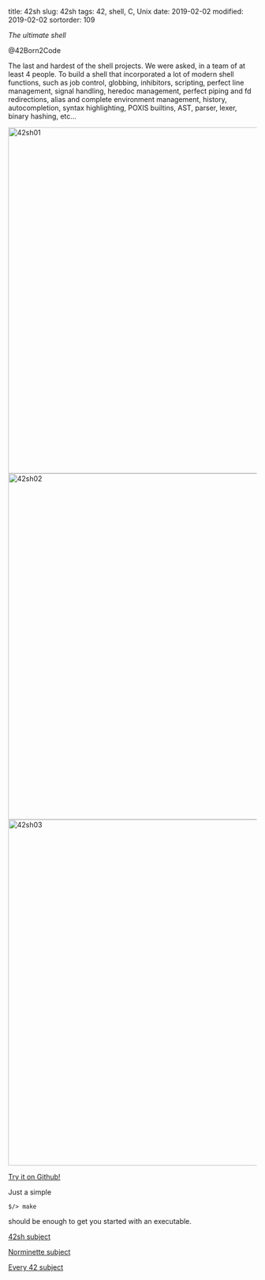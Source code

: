 title: 42sh
slug: 42sh
tags: 42, shell, C, Unix
date: 2019-02-02
modified: 2019-02-02
sortorder: 109

_The ultimate shell_

@42Born2Code


The last and hardest of the shell projects. We were asked, in a team of at least 4 people. To build a shell that incorporated a lot of modern shell functions, such as job control, globbing, inhibitors, scripting, perfect line management, signal handling, heredoc management, perfect piping and fd redirections, alias and complete environment management, history, autocompletion, syntax highlighting, POXIS builtins, AST, parser, lexer, binary hashing, etc...

<img src="/images/42sh01.gif" alt="42sh01" width="700"/>
<img src="/images/42sh02.gif" alt="42sh02" width="700"/>
<img src="/images/42sh03.gif" alt="42sh03" width="700"/>

[Try it on Github!](https://github.com/abguimba/42-42sh)  




Just a simple

    $/> make

should be enough to get you started with an executable.


[42sh subject](PDFs/42-42sh.en.pdf)

[Norminette subject](https://github.com/Binary-Hackers/42_Subjects/blob/master/04_Norme/norme_2_0_1.pdf)

[Every 42 subject](https://github.com/agavrel/42_Subjects)

